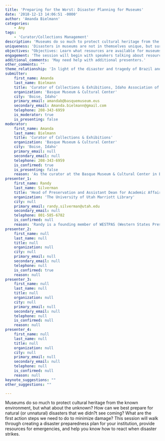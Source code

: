 ```yaml
---
title: 'Preparing for the Worst: Disaster Planning for Museums'
date: '2018-12-13 14:06:51 -0000'
author: 'Amanda Bielmann'
categories:
    - Any
tags:
    - 'Curator/Collections Management'
description: 'Museums do so much to protect cultural heritage from the known environment, but what about the unknown? How can we best prepare for natural (or unnatural) disasters that we didn?t see coming? What are the first action steps we need to do to minimize damage? This session will walk through creating a disaster preparedness plan for your institution, provide resources for emergencies, and help you know how to react when disaster strikes. '
uniqueness: 'Disasters in museums are not in themselves unique, but surviving them may be. This session will give hands on examples to prepare museum staff in the event of an emergency.'
objectives: "Objectives: Learn what resources are available for museums in the event of a disaster. Learn to create detailed disaster response plans. Have directions on how to react at the start of the disaster to hopefully minimize damage to collections (if possible).\n*Outcomes: The attendees will be broken into groups and asked to apply what they learned in the session to tackle disaster examples given to them. Attendees will leave with disaster plans started for their institutions and directions on implementing their plans. "
engagement: 'The session will begin with speakers talking about resources, planning, and what can be done to minimize damage in a disaster. The attendees will then be broken into groups and given a disaster example to mitigate. Solutions will be shared with the whole group at the end. Take aways will include resources, contacts for disaster ''aid'', as well as an outline for creating a disaster preparedness plan for their institution. '
additional_comments: 'May need help with additional presenters.'
other_comments: ""
theme_relationship: 'In light of the disaster and tragedy of Brazil and the eminent threat to Western US museums in the form of wildfires, earthquakes, and flooding, it is critical that museums engage in the safety of their collections. If we do not, there will be no content in which to engage the public.  '
submitter:
    first_name: Amanda
    last_name: Bielmann
    title: 'Curator of Collections & Exhibitions, Idaho Association of Museum Board of Directors'
    organization: 'Basque Museum & Cultural Center'
    city: 'Boise, Idaho'
    primary_email: amandab@basquemuseum.eus
    secondary_email: Amanda.bielmann@gmail.com
    telephone: 208-343-6959
    is_moderator: true
    is_presenting: false
moderator:
    first_name: Amanda
    last_name: Bielmann
    title: 'Curator of Collections & Exhibitions'
    organization: 'Basque Museum & Cultural Center'
    city: 'Boise, Idaho'
    primary_email: null
    secondary_email: null
    telephone: 208-343-6959
    is_confirmed: true
    is_presenting: false
    reason: 'As the curator at the Basque Museum & Cultural Center in Boise, Amanda has been tasked with creating and implementing a disaster preparedness plan and has made progress in this over the past years. While not an expert, Amanda can speak about the process of planning in a small (10 or less staffed) institution.'
presenter_1:
    first_name: Randy
    last_name: Silverman
    title: 'Head of Preservation and Assistant Dean for Academic Affairs'
    organization: 'The University of Utah Marriott Library'
    city: null
    primary_email: randy.silverman@utah.edu
    secondary_email: null
    telephone: 801-585-6782
    is_confirmed: null
    reason: 'Randy is a founding member of WESTPAS (Western States Preservation Assistance Service) and has taught disaster preparedness workshops for cultural institutions in various westerns states. He has also published a significant amount of literature on preservation and was awarded the Utah Academy of Sciences, Arts, and Letters; Gardner Prize in 2016 for ?outstanding academic contributions.?? Is this presenter confirmed?___ Yes                           _x__ No'
presenter_2:
    first_name: null
    last_name: null
    title: null
    organization: null
    city: null
    primary_email: null
    secondary_email: null
    telephone: null
    is_confirmed: true
    reason: null
presenter_3:
    first_name: null
    last_name: null
    title: null
    organization: null
    city: null
    primary_email: null
    secondary_email: null
    telephone: null
    is_confirmed: null
    reason: null
presenter_4:
    first_name: null
    last_name: null
    title: null
    organization: null
    city: null
    primary_email: null
    secondary_email: null
    telephone: null
    is_confirmed: null
    reason: null
keynote_suggestions: ""
other_suggestions: ""

---
```

Museums do so much to protect cultural heritage from the known environment, but what about the unknown? How can we best prepare for natural (or unnatural) disasters that we didn?t see coming? What are the first action steps we need to do to minimize damage? This session will walk through creating a disaster preparedness plan for your institution, provide resources for emergencies, and help you know how to react when disaster strikes.
